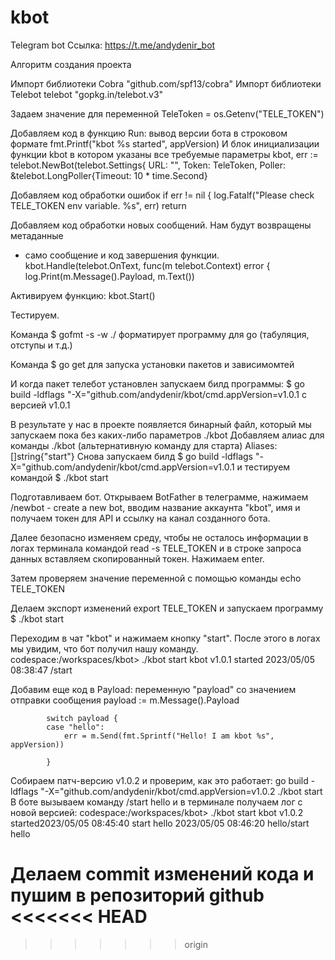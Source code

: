 # kbot

Telegram bot
Ссылка: https://t.me/andydenir_bot

Алгоритм создания проекта

Импорт библиотеки Cobra
"github.com/spf13/cobra"
Импорт библиотеки Telebot
telebot "gopkg.in/telebot.v3"

Задаем значение для переменной
TeleToken = os.Getenv("TELE_TOKEN")

Добавляем код в функцию Run:
вывод версии бота в строковом формате
fmt.Printf("kbot %s started", appVersion)
И блок инициализации функции kbot
в котором указаны все требуемые параметры
kbot, err := telebot.NewBot(telebot.Settings{
			URL:    "", 
			Token:  TeleToken,
			Poller: &telebot.LongPoller{Timeout: 10 * time.Second}
			
Добавляем код обработки ошибок
if err != nil {
			log.Fatalf("Please check TELE_TOKEN env variable. %s", err)
			return
			
Добавляем код обработки новых сообщений. Нам будут возвращены метаданные
+ само сообщение и код завершения функции.
		kbot.Handle(telebot.OnText, func(m telebot.Context) error {
			log.Print(m.Message().Payload, m.Text())

Активируем функцию: kbot.Start()

Тестируем.

Команда $ gofmt -s -w ./ форматирует программу для go
(табуляция, отступы и т.д.)

Команда $ go get для запуска установки пакетов и зависимомтей

И когда пакет телебот установлен запускаем билд программы:
$ go build -ldflags "-X="github.com/andydenir/kbot/cmd.appVersion=v1.0.1
с версией v1.0.1

В результате у нас в проекте появляется бинарный файл,
который мы запускаем пока без каких-либо параметров
./kbot
Добавляем алиас для команды ./kbot (альтернативную команду для старта)
Aliases: []string{"start"}
Снова запускаем билд
$ go build -ldflags "-X="github.com/andydenir/kbot/cmd.appVersion=v1.0.1
и тестируем командой $ ./kbot start


Подготавливаем бот.
Открываем BotFather в телеграмме, нажимаем /newbot - create a new bot,
вводим название аккаунта "kbot", имя и получаем токен для API 
и ссылку на канал созданного бота.

Далее безопасно изменяем среду, чтобы не осталось
информации в логах терминала командой read -s TELE_TOKEN и 
в строке запроса данных вставляем скопированный токен.
Нажимаем enter.

Затем проверяем значение переменной с помощью команды echo TELE_TOKEN

Делаем экспорт изменений export TELE_TOKEN и запускаем программу $ ./kbot start

Переходим в чат "kbot" и нажимаем кнопку "start".
После этого в логах мы увидим, что бот получил нашу команду.
codespace:/workspaces/kbot> ./kbot start
kbot v1.0.1 started
2023/05/05 08:38:47 /start


Добавим еще код в Payload:
переменную "payload" со значением отправки сообщения
payload := m.Message().Payload

			switch payload {
			case "hello":
				err = m.Send(fmt.Sprintf("Hello! I am kbot %s", appVersion))
				
			}
			
Собираем патч-версию v1.0.2 и проверим, как это работает:
go build -ldflags "-X="github.com/andydenir/kbot/cmd.appVersion=v1.0.2
./kbot start
В боте вызываем команду /start hello
и в терминале получаем лог с новой версией:
codespace:/workspaces/kbot> ./kbot start
kbot v1.0.2 started2023/05/05 08:45:40 start hello
2023/05/05 08:46:20 hello/start hello

Делаем commit изменений кода и пушим в репозиторий github
<<<<<<< HEAD
=======

>>>>>>> origin



